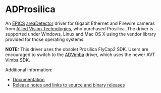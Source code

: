 ADProsilica
===========
An 
[EPICS](http://www.aps.anl.gov/epics/) 
[areaDetector](https://github.com/areaDetector/areaDetector/blob/master/README.md) 
driver for Gigabit Ethernet and Firewire cameras from 
[Allied Vision Technologies](https://www.alliedvision.com),
who purchased Prosilica. 
The driver is supported under Windows, Linux and Mac OS X using the 
vendor library provided for those operating systems.

**NOTE:** This driver uses the obsolet Prosilica FlyCap2 SDK.
Users are encouraged to switch to the [ADVimba](https://github.com/areaDetector/ADVimba) driver,
which uses the newer AVT Vimba SDK.

Additional information:
* [Documentation](https://areadetector.github.io/master/ADProsilica/ADProsilica.html)
* [Release notes and links to source and binary releases](RELEASE.md)
